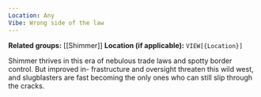 ```yaml
---
Location: Any
Vibe: Wrong side of the law
---
```

**Related groups:** [[Shimmer]]
**Location (if applicable):** `VIEW[{Location}]`

Shimmer thrives in this era of nebulous trade laws and spotty border control. But improved in- frastructure and oversight threaten this wild west, and slugblasters are fast becoming the only ones who can still slip through the cracks.